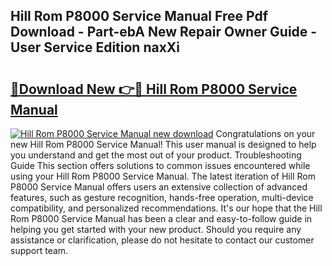 ## Hill Rom P8000 Service Manual Free Pdf Download - Part-ebA New Repair Owner Guide - User Service Edition naxXi

# <h2><a href="http://bc37464.oget.top/?id=Hill+Rom+P8000+Service+Manual">🔗Download New 👉🔴 Hill Rom P8000 Service Manual</a></h2>

[![Hill Rom P8000 Service Manual new download](https://i.imgur.com/5g1atiW.png)](http://bc37464.oget.top/?id=Hill+Rom+P8000+Service+Manual)
Congratulations on your new Hill Rom P8000 Service Manual! This user manual is designed to help you understand and get the most out of your product. Troubleshooting Guide This section offers solutions to common issues encountered while using your Hill Rom P8000 Service Manual. The latest iteration of Hill Rom P8000 Service Manual offers users an extensive collection of advanced features, such as gesture recognition, hands-free operation, multi-device compatibility, and personalized recommendations. It's our hope that the Hill Rom P8000 Service Manual has been a clear and easy-to-follow guide in helping you get started with your new product. Should you require any assistance or clarification, please do not hesitate to contact our customer support team.
